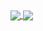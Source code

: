 <a href="https://github.com/anuraghazra/github-readme-stats">
  <img align="center" src="https://github-readme-stats-personal-p96g.vercel.app/api?username=AirJerryWhite&repo=github-readme-stats&count_private=true" />
</a>
<a href="https://github.com/anuraghazra/convoychat">
  <img align="center" src="https://github-readme-stats-personal-p96g.vercel.app/api/top-langs/?username=AirJerryWhite&layout=compact&count_private=true" />
</a>

<!--
**AirJerryWhite/AirJerryWhite** is a ✨ _special_ ✨ repository because its `README.md` (this file) appears on your GitHub profile.

Here are some ideas to get you started:

- 🔭 I’m currently working on ...
- 🌱 I’m currently learning ...
- 👯 I’m looking to collaborate on ...
- 🤔 I’m looking for help with ...
- 💬 Ask me about ...
- 📫 How to reach me: ...
- 😄 Pronouns: ...
- ⚡ Fun fact: ...
-->
